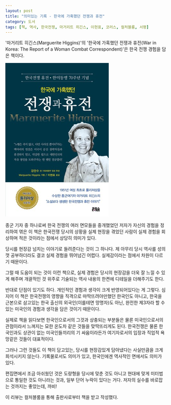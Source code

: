 ```yaml
---
layout: post
title: "의미있는 기록 - 한국에 가혹했던 전쟁과 휴전"
category: 도서
tags: [책, 역사, 한국전쟁, 마거리트 히긴스, 이현표, 코러스, 컬처블룸, 서평]
---
```


'마거리트 히긴스(Marguerite Higgins)'의
'한국에 가혹했던 전쟁과 휴전(War in Korea: The Report of a Woman Combat Correspondent)'은
한국 전쟁 경험을 담은 책이다.

![표지](/images/war-in-korea-the-report-of-a-woman-combat-correspondent-book-h480.jpg)

종군 기자 중 하나로써
한국 전쟁의 여러 면모들을 중개했었던 저자가
자신의 경험을 정리하여 엮은 이 책은
한국전쟁 당시의 상황을
실제 현장을 겪었던 사람이
실제 경험을 회상하며 적은 것이라는 점에서 상당히 의미가 있다.

당시를 현장감 넘치는 이야기로 들려준다는 것이 그 하나다.
제 아무리 당시 역사를 성의껏 공부하더라도
결코 실제 경험을 뛰어넘긴 어렵다.
실제감이라는 점에서 차원이 다르기 때문이다.

그럴 때 도움이 되는 것이 이런 책으로,
실제 경험은 당시의 현장감을 더욱 잘 느낄 수 있게 해주며
개괄적인 것 위주로 기술되는 역사 내용의 한켠에
디테일을 더해주기도 한다.

반대로 단점이 있기도 하다.
개인적인 경험과 생각이 크게 반영되어있다는 게 그렇다.
심지어 이 책은 한국전쟁의 영향을 직격으로 마딱뜨려야만했던 한국인도 아니고,
한국을 근본으로 삼고있는 한국 출신의 외국인(이를테면 망명자)도 아닌,
완전한 제3자라 할 수 있는 미국인의 경험과 생각을 담은 것이기 때문이다.

실제로 책을 읽다보면 한국인으로서의 그것과 상충되는 부분들은 물론
미국인으로서의 관점이라서 느껴지는 묘한 온도차 같은 것들을 맞딱뜨리게도 된다.
한국전쟁은 물론 한국인과도 상관이 없는 미국인들끼리의 기 싸움이라든가
여기자로서의 입장과 직업적 욕망같은 것들이 대표적이다.

그러나 그런 것들도 이 책이 담고있는, 당시를 현장감있게 담아냈다는 사실만큼을 크게 희석시키지 않는다.
기록물로서도 의미가 있고, 한국인에겐 역사적인 면에서도 의미가 있다.

편집면에서 조금 아쉬웠던 것은 도량형을 당시에 맞춘 것도 아니고 현대에 맞게 미터법으로 통일한 것도 아니라는 것과,
일부 단어 누락이 있다는 거다.
저자의 실수를 바로잡는 것까지는 좋았는데, 까비!



<div class="im im-info">
이 리뷰는 컬처블룸을 통해 출판사로부터 책을 받고 작성했다.
</div>
